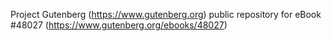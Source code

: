 Project Gutenberg (https://www.gutenberg.org) public repository for eBook #48027 (https://www.gutenberg.org/ebooks/48027)
